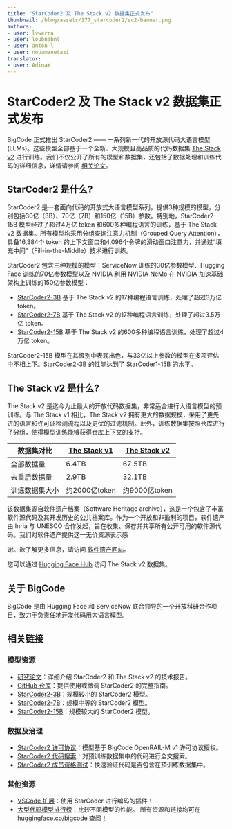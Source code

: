 ```yaml
---
title: "StarCoder2 及 The Stack v2 数据集正式发布" 
thumbnail: /blog/assets/177_starcoder2/sc2-banner.png
authors:
- user: lvwerra
- user: loubnabnl
- user: anton-l
- user: nouamanetazi
translator:
- user: AdinaY
---
```


# StarCoder2 及 The Stack v2 数据集正式发布

BigCode 正式推出 StarCoder2 —— 一系列新一代的开放源代码大语言模型(LLMs)。这些模型全部基于一个全新、大规模且高品质的代码数据集 [The Stack v2](https://huggingface.co/datasets/bigcode/the-stack-v2/) 进行训练。我们不仅公开了所有的模型和数据集，还包括了数据处理和训练代码的详细信息，详情请参阅 [相关论文](https://drive.google.com/file/d/17iGn3c-sYNiLyRSY-A85QOzgzGnGiVI3/view?usp=sharing)。

## StarCoder2 是什么?

StarCoder2 是一套面向代码的开放式大语言模型系列，提供3种规模的模型，分别包括30亿（3B）、70亿（7B）和150亿（15B）参数。特别地，StarCoder2-15B 模型经过了超过4万亿 token 和600多种编程语言的训练，基于 The Stack v2 数据集。所有模型均采用分组查询注意力机制（Grouped Query Attention），具备16,384个 token 的上下文窗口和4,096个令牌的滑动窗口注意力，并通过“填充中间”（Fill-in-the-Middle）技术进行训练。

StarCoder2 包含三种规模的模型：ServiceNow 训练的30亿参数模型、Hugging Face 训练的70亿参数模型以及 NVIDIA 利用 NVIDIA NeMo 在 NVIDIA 加速基础架构上训练的150亿参数模型：

- [StarCoder2-3B](https://huggingface.co/bigcode/starcoder2-3b) 基于 The Stack v2 的17种编程语言训练，处理了超过3万亿 token。
- [StarCoder2-7B](https://huggingface.co/bigcode/starcoder2-7b) 基于 The Stack v2 的17种编程语言训练，处理了超过3.5万亿 token。
- [StarCoder2-15B](https://huggingface.co/bigcode/starcoder2-15b) 基于 The Stack v2 的600多种编程语言训练，处理了超过4万亿 token。

StarCoder2-15B 模型在其级别中表现出色，与33亿以上参数的模型在多项评估中不相上下。StarCoder2-3B 的性能达到了 StarCoder1-15B 的水平。

## The Stack v2 是什么?

The Stack v2 是迄今为止最大的开放代码数据集，非常适合进行大语言模型的预训练。与 The Stack v1 相比，The Stack v2 拥有更大的数据规模，采用了更先进的语言和许可证检测流程以及更优的过滤机制。此外，训练数据集按照仓库进行了分组，使得模型训练能够获得仓库上下文的支持。

| 数据集对比 | [The Stack v1](https://huggingface.co/datasets/bigcode/the-stack/) | [The Stack v2](https://huggingface.co/datasets/bigcode/the-stack-v2/) |
|--------|------|------|
| 全部数据量 | 6.4TB | 67.5TB |
| 去重后数据量 | 2.9TB | 32.1TB | 
| 训练数据集大小 | 约2000亿token | 约9000亿token |

该数据集源自软件遗产档案（Software Heritage archive），这是一个包含了丰富软件源代码及其开发历史的公共档案库。作为一个开放和非盈利的项目，软件遗产由 Inria 与 UNESCO 合作发起，旨在收集、保存并共享所有公开可用的软件源代码。我们对软件遗产提供这一无价资源表示感

谢。欲了解更多信息，请访问 [软件遗产网站](https://www.softwareheritage.org)。

您可以通过 [Hugging Face Hub](https://huggingface.co/datasets/bigcode/the-stack-v2/) 访问 The Stack v2 数据集。

## 关于 BigCode

BigCode 是由 Hugging Face 和 ServiceNow 联合领导的一个开放科研合作项目，致力于负责任地开发代码用大语言模型。

## 相关链接

### 模型资源
- [研究论文](https://drive.google.com/file/d/17iGn3c-sYNiLyRSY-A85QOzgzGnGiVI3/view?usp=sharing)：详细介绍 StarCoder2 和 The Stack v2 的技术报告。
- [GitHub 仓库](https://github.com/bigcode-project/starcoder2/)：提供使用或微调 StarCoder2 的完整指南。
- [StarCoder2-3B](https://huggingface.co/bigcode/starcoder2-3b)：规模较小的 StarCoder2 模型。
- [StarCoder2-7B](https://huggingface.co/bigcode/starcoder2-7b)：规模中等的 StarCoder2 模型。
- [StarCoder2-15B](https://huggingface.co/bigcode/starcoder2-15b)：规模较大的 StarCoder2 模型。

### 数据及治理
- [StarCoder2 许可协议](https://huggingface.co/spaces/bigcode/bigcode-model-license-agreement)：模型基于 BigCode OpenRAIL-M v1 许可协议授权。
- [StarCoder2 代码搜索](https://huggingface.co/spaces/bigcode/search-v2)：对预训练数据集中的代码进行全文搜索。
- [StarCoder2 成员资格测试](https://stack-v2.dataportraits.org)：快速验证代码是否包含在预训练数据集中。

### 其他资源
- [VSCode 扩展](https://marketplace.visualstudio.com/items?itemName=HuggingFace.huggingface-vscode)：使用 StarCoder 进行编码的插件！
- [大型代码模型排行榜](https://huggingface.co/spaces/bigcode/bigcode-models-leaderboard)：比较不同模型的性能。
所有资源和链接均可在 [huggingface.co/bigcode](https://huggingface.co/bigcode) 查阅！
